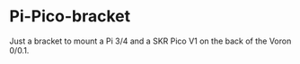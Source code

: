# Pi-Pico-bracket

Just a bracket to mount a Pi 3/4 and a SKR Pico V1 on the back of the Voron 0/0.1.
